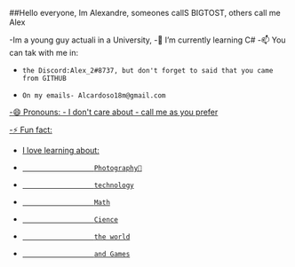 ##Hello everyone, Im Alexandre, someones callS BIGTOST, others call me Alex

-Im a young guy actuali in a University, 
-🌱 I’m currently learning C#
-📫 You can tak with me in:
-     the Discord:Alex_2#8737, but don't forget to said that you came from GITHUB
-     On my emails- Alcardoso18m@gmail.com

<div>
       <a href="https://github.com/BIGTOST">
       
</div>
-😄 Pronouns:
-      I don't care about 
-      call me as you prefer
       
-⚡ Fun fact: 
-    I love learning about:
-                       Photography📸
-                       technology
-                       Math
-                       Cience
-                       the world
-                       and Games

<!--
**BIGTOST/BIGTOST** is a ✨ _special_ ✨ repository because its `README.md` (this file) appears on your GitHub profile.

Here are some ideas to get you started:

- 🔭 I’m currently working on ...
- 🌱 I’m currently learning ...
- 👯 I’m looking to collaborate on ...
- 🤔 I’m looking for help with ...
- 💬 Ask me about ...
- 📫 How to reach me: ...
- 😄 Pronouns: ...
- ⚡ Fun fact: ...
-->
